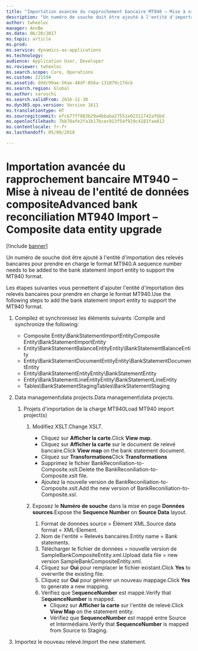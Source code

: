 ```yaml
---
title: "Importation avancée du rapprochement bancaire MT940 – Mise à niveau de l'entité de données composite"
description: "Un numéro de souche doit être ajouté à l'entité d'importation des relevés bancaires pour prendre en charge le format MT940."
author: twheeloc
manager: AnnBe
ms.date: 06/20/2017
ms.topic: article
ms.prod: 
ms.service: dynamics-ax-applications
ms.technology: 
audience: Application User, Developer
ms.reviewer: twheeloc
ms.search.scope: Core, Operations
ms.custom: 221594
ms.assetid: dddc99ae-56ae-48df-856a-131079c17dcb
ms.search.region: Global
ms.author: saraschi
ms.search.validFrom: 2016-11-30
ms.dyn365.ops.version: Version 1611
ms.translationtype: HT
ms.sourcegitcommit: efcb77ff883b29a4bbaba27551e02311742afbbd
ms.openlocfilehash: 7bb78afe2fa1b17bcec013f54f929c4181fae812
ms.contentlocale: fr-fr
ms.lasthandoff: 05/08/2018

---
```


# <a name="advanced-bank-reconciliation-mt940-import--composite-data-entity-upgrade"></a><span data-ttu-id="53188-103">Importation avancée du rapprochement bancaire MT940 – Mise à niveau de l'entité de données composite</span><span class="sxs-lookup"><span data-stu-id="53188-103">Advanced bank reconciliation MT940 Import – Composite data entity upgrade</span></span>

[!include [banner](../includes/banner.md)]

<span data-ttu-id="53188-104">Un numéro de souche doit être ajouté à l'entité d'importation des relevés bancaires pour prendre en charge le format MT940.</span><span class="sxs-lookup"><span data-stu-id="53188-104">A sequence number needs to be added to the bank statement import entity to support the MT940 format.</span></span> 

<span data-ttu-id="53188-105">Les étapes suivantes vous permettent d'ajouter l'entité d'importation des relevés bancaires pour prendre en charge le format MT940.</span><span class="sxs-lookup"><span data-stu-id="53188-105">Use the following steps to add the bank statement import entity to support the MT940 format.</span></span>

1.  <span data-ttu-id="53188-106">Compilez et synchronisez les éléments suivants :</span><span class="sxs-lookup"><span data-stu-id="53188-106">Compile and synchronize the following:</span></span>
    -   <span data-ttu-id="53188-107">Composite Entity\\BankStatementImportEntity</span><span class="sxs-lookup"><span data-stu-id="53188-107">Composite Entity\\BankStatementImportEntity</span></span>
    -   <span data-ttu-id="53188-108">Entity\\BankStatementBalanceEntity</span><span class="sxs-lookup"><span data-stu-id="53188-108">Entity\\BankStatementBalanceEntity</span></span>
    -   <span data-ttu-id="53188-109">Entity\\BankStatementDocumentEntity</span><span class="sxs-lookup"><span data-stu-id="53188-109">Entity\\BankStatementDocumentEntity</span></span>
    -   <span data-ttu-id="53188-110">Entity\\BankStatementEntity</span><span class="sxs-lookup"><span data-stu-id="53188-110">Entity\\BankStatementEntity</span></span>
    -   <span data-ttu-id="53188-111">Entity\\BankStatementLineEntity</span><span class="sxs-lookup"><span data-stu-id="53188-111">Entity\\BankStatementLineEntity</span></span>
    -   <span data-ttu-id="53188-112">Tables\\BankStatementStaging</span><span class="sxs-lookup"><span data-stu-id="53188-112">Tables\\BankStatementStaging</span></span>

2.  <span data-ttu-id="53188-113">Data management\\data projects.</span><span class="sxs-lookup"><span data-stu-id="53188-113">Data management\\data projects.</span></span>
    1.  <span data-ttu-id="53188-114">Projets d'importation de la charge MT940</span><span class="sxs-lookup"><span data-stu-id="53188-114">Load MT940 import project(s)</span></span>
        1.  <span data-ttu-id="53188-115">Modifiez XSLT.</span><span class="sxs-lookup"><span data-stu-id="53188-115">Change XSLT.</span></span>
            -   <span data-ttu-id="53188-116">Cliquez sur **Afficher la carte**.</span><span class="sxs-lookup"><span data-stu-id="53188-116">Click **View map**.</span></span>
            -   <span data-ttu-id="53188-117">Cliquez sur **Afficher la carte** sur le document de relevé bancaire.</span><span class="sxs-lookup"><span data-stu-id="53188-117">Click **View map** on the bank statement document.</span></span>
            -   <span data-ttu-id="53188-118">Cliquez sur **Transformations**</span><span class="sxs-lookup"><span data-stu-id="53188-118">Click **Transformations**</span></span>
            -   <span data-ttu-id="53188-119">Supprimez le fichier BankReconiliation-to-Composite.xslt.</span><span class="sxs-lookup"><span data-stu-id="53188-119">Delete the BankReconiliation-to-Composite.xslt file.</span></span>
            -   <span data-ttu-id="53188-120">Ajoutez la nouvelle version de BankReconiliation-to-Composite.xslt.</span><span class="sxs-lookup"><span data-stu-id="53188-120">Add the new version of BankReconiliation-to-Composite.xsl.</span></span>

        2.  <span data-ttu-id="53188-121">Exposez le **Numéro de souche** dans la mise en page **Données sources**.</span><span class="sxs-lookup"><span data-stu-id="53188-121">Expose the **Sequence Number** on **Source Data** layout.</span></span>
            1.  <span data-ttu-id="53188-122">Format de données source = Élément XML.</span><span class="sxs-lookup"><span data-stu-id="53188-122">Source data format = XML-Element.</span></span>
            2.  <span data-ttu-id="53188-123">Nom de l'entité = Relevés bancaires.</span><span class="sxs-lookup"><span data-stu-id="53188-123">Entity name = Bank statements.</span></span>
            3.  <span data-ttu-id="53188-124">Télécharger le fichier de données = nouvelle version de SampleBankCompositeEntity.xml.</span><span class="sxs-lookup"><span data-stu-id="53188-124">Upload data file = new version SampleBankCompositeEntity.xml.</span></span>
            4.  <span data-ttu-id="53188-125">Cliquez sur **Oui** pour remplacer le fichier existant.</span><span class="sxs-lookup"><span data-stu-id="53188-125">Click **Yes** to overwrite the existing file.</span></span>
            5.  <span data-ttu-id="53188-126">Cliquez sur **Oui** pour générer un nouveau mappage.</span><span class="sxs-lookup"><span data-stu-id="53188-126">Click **Yes** to generate a new mapping.</span></span>
            6.  <span data-ttu-id="53188-127">Vérifiez que S**equenceNumber** est mappé.</span><span class="sxs-lookup"><span data-stu-id="53188-127">Verify that S**equenceNumber** is mapped.</span></span>
                -   <span data-ttu-id="53188-128">Cliquez sur **Afficher la carte** sur l'entité de relevé.</span><span class="sxs-lookup"><span data-stu-id="53188-128">Click **View Map** on the statement entity.</span></span>
                -   <span data-ttu-id="53188-129">Vérifiez que **SequenceNumber** est mappé entre Source et Intermédiaire.</span><span class="sxs-lookup"><span data-stu-id="53188-129">Verify that **SequenceNumber** is mapped from Source to Staging.</span></span>

3.  <span data-ttu-id="53188-130">Importez le nouveau relevé.</span><span class="sxs-lookup"><span data-stu-id="53188-130">Import the new statement.</span></span>





